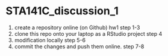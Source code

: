 # STA141C_discussion_1

1. create a repository online (on Github)
  hw1 step 1-3
2. clone this repo onto your laptop as a RStudio project
  step 4
3. modification locally
  step 5-6
4. commit the changes and push them online.
  step 7-8
